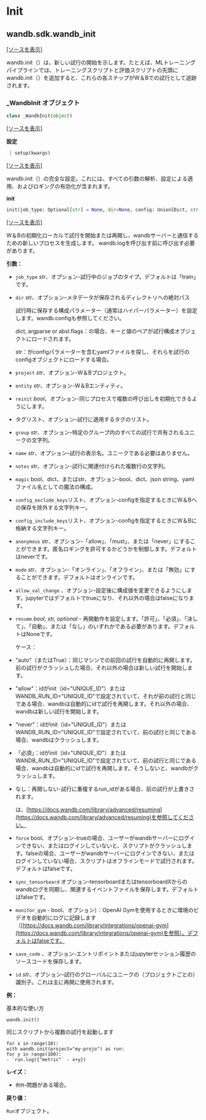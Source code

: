 # Init

## wandb.sdk.wandb\_init

 [\[ソースを表示\]](https://github.com/wandb/client/blob/1d91d968ba0274736fc232dcb1a87a878142891d/wandb/sdk/wandb_init.py#L3)

 wandb.init（）は、新しい試行の開始を示します。たとえば、MLトレーニングパイプラインでは、トレーニングスクリプトと評価スクリプトの先頭にwandb.init（）を追加すると、これらの各ステップがW＆Bでの試行として追跡されます。

### \_WandbInit オブジェクト

```python
class _WandbInit(object)
```

 [\[ソースを表示\]](https://github.com/wandb/client/blob/1d91d968ba0274736fc232dcb1a87a878142891d/wandb/sdk/wandb_init.py#L50)

 **設定**

```python
 | setup(kwargs)
```

 [\[ソースを表示\]](https://github.com/wandb/client/blob/1d91d968ba0274736fc232dcb1a87a878142891d/wandb/sdk/wandb_init.py#L62)

wandb.init（）の完全な設定。これには、すべての引数の解析、設定による適用、およびロギングの有効化が含まれます。

**init**

```python
init(job_type: Optional[str] = None, dir=None, config: Union[Dict, str, None] = None, project: Optional[str] = None, entity: Optional[str] = None, reinit: bool = None, tags: Optional[Sequence] = None, group: Optional[str] = None, name: Optional[str] = None, notes: Optional[str] = None, magic: Union[dict, str, bool] = None, config_exclude_keys=None, config_include_keys=None, anonymous: Optional[str] = None, mode: Optional[str] = None, allow_val_change: Optional[bool] = None, resume: Optional[Union[bool, str]] = None, force: Optional[bool] = None, tensorboard=None, sync_tensorboard=None, monitor_gym=None, save_code=None, id=None, settings: Union[Settings, Dict[str, Any], None] = None) -> Union[Run, Dummy]
```

 [\[ソースを表示\]](https://github.com/wandb/client/blob/1d91d968ba0274736fc232dcb1a87a878142891d/wandb/sdk/wandb_init.py#L450)

W＆Bの初期化ローカルで試行を開始または再開し、wandbサーバーと通信するための新しいプロセスを生成します。 wandb.logを呼び出す前に呼び出す必要があります。

**引数：**

* `job_type` _str_、オプション-試行中のジョブのタイプ。デフォルトは「train」です。
* `dir` _str_、オプション–メタデータが保存されるディレクトリへの絶対パス

  試行時に保存する構成パラメーター（通常はハイパーパラメーター）を設定します。wandb.configも参照してください。

  dict, argparse or absl.flags：の場合、キーと値のペアが試行構成オブジェクトにロードされます。

  str：がconfigパラメーターを含むyamlファイルを探し、それらを試行のconfigオブジェクトにロードする場合。

* `project` _str_、オプション-W＆Bプロジェクト。
* `entity` _str_、オプション-W＆Bエンティティ。
* `reinit` _bool_、オプション-同じプロセスで複数の呼び出しを初期化できるようにします。
* タグリスト、オプション–試行に適用するタグのリスト。
* `group` _str_、オプション–特定のグループ内のすべての試行で共有されるユニークの文字列。
* `name` _str_、オプション–試行の表示名。ユニークである必要はありません。
* `notes` _str_、オプション-試行に関連付けられた複数行の文字列。
* `magic` bool、dict、またはstr、オプション-bool、dict、json string、yamlファイル名としての魔法の構成。
*  `config_exclude_keys`リスト、オプション-configを指定するときにW＆Bへの保存を除外する文字列キー。
*  `config_include_keys`リスト、オプション-configを指定するときにW＆Bに格納する文字列キー。
* `anonymous`  str、オプション-「allow」、「must」、または「never」にすることができます。匿名ロギングを許可するかどうかを制御します。デフォルトはneverです。
* `mode` _str_、オプション-「オンライン」、「オフライン」、または「無効」にすることができます。デフォルトはオンラインです。
* `allow_val_change` 、オプション-設定後に構成値を変更できるようにします。jupyterではデフォルトでtrueになり、それ以外の場合はfalseになります。
* `resume` _bool, str, optional_ - 再開動作を設定します。「許可」、「必須」、「決して」、「自動」、または「なし」のいずれかである必要があります。デフォルトはNoneです。

   ケース：

* "auto"（またはTrue）：同じマシンでの前回の試行を自動的に再開します。前の試行がクラッシュした場合、それ以外の場合は新しい試行を開始します。
* "allow"：idがinit（id="UNIQUE\_ID"）またはWANDB\_RUN\_ID="UNIQUE\_ID"で設定されていて、それが前の試行と同じである場合、wandbは自動的にidで試行を再開します。それ以外の場合、wandbは新しい試行を開始します。
* "never"：idがinit（id="UNIQUE\_ID"）またはWANDB\_RUN\_ID="UNIQUE\_ID"で設定されていて、前の試行と同じである場合、wandbはクラッシュします。
* 「必須」：idがinit（id="UNIQUE\_ID"）またはWANDB\_RUN\_ID="UNIQUE\_ID"で設定されていて、前の試行と同じである場合、wandbは自動的にidで試行を再開します。そうしないと、wandbがクラッシュします。
* なし：再開しない-試行に重複するrun\_idがある場合、前の試行が上書きされます。

  は、[https://docs.wandb.com/library/advanced/resuming](https://docs.wandb.com/library/advanced/resuming)を参照してください。

* `force` bool、オプション-trueの場合、ユーザーがwandbサーバーにログインできない、またはログインしていないと、スクリプトがクラッシュします。falseの場合、ユーザーがwandbサーバーにログインできない、またはログインしていない場合、スクリプトはオフラインモードで試行されます。デフォルトはfalseです。
* `sync_tensorboard` オプション‐tensorboardまたはtensorboardXからのwandbログを同期し、関連するイベントファイルを保存します。デフォルトはfalseです。
* `monitor_gym` - bool、オプション）：OpenAI Gymを使用するときに環境のビデオを自動的にログに記録します（[https://docs.wandb.com/library/integrations/openai-gym](https://docs.wandb.com/library/integrations/openai-gym)を参照）。デフォルトはfalseです。
* `save_code` 、オプション-エントリポイントまたはjupyterセッション履歴のソースコードを保存します。
* `id` _str_、オプション–試行のグローバルにユニークの（プロジェクトごとの）識別子。これは主に再開に使用されます。

 **例：**

 基本的な使い方

```text
wandb.init()
```

同じスクリプトから複数の試行を起動します

```text
for x in range(10):
with wandb.init(project="my-projo") as run:
for y in range(100):
- `run.log({"metric"` - x+y})
```

 **レイズ：**

* `例外`‐問題がある場合。

 **戻り値：**

 `Run`オブジェクト。

